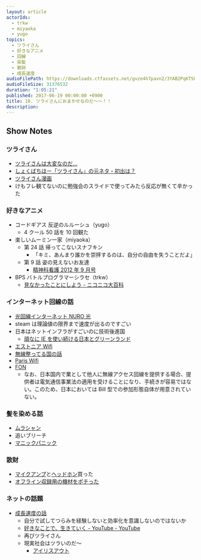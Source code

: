 ```yaml
---
layout: article
actorIds:
  - trkw
  - miyaoka
  - yugo
topics:
  - ツライさん
  - 好きなアニメ
  - 回線
  - 染髪
  - 散財
  - 成長速度
audioFilePath: https://downloads.ctfassets.net/gvze4h7pavn2/3YAB2PqKTSUQ2q8c86scU2/ffa0be054e530c214fae6e6a2b75103b/10.mp3
audioFileSize: 31376532
duration: "1:05:21"
published: 2017-06-19 00:00:00 +0900
title: 10. ツライさんにおまかせなのだ～～！！
description:
---
```


## Show Notes

### ツライさん

* [ツライさんは大変なのだ…](https://twitter.com/OrimanGames/status/854595667515195392/)
* [しょくばちほー「ツライさん」の元ネタ・初出は？](https://kimu3.net/20170502/7672)
* [ツライさん漫画](https://twitter.com/i/moments/875263581805133824)
* けもフレ観てないのに勉強会のスライドで使ってみたら反応が無くて辛かった

### 好きなアニメ

* コードギアス 反逆のルルーシュ（yugo）
  * 4 クール 50 話を 10 回観た
* 楽しいムーミン一家（miyaoka）
  * 第 24 話 帰ってこないスナフキン
    * 「キミ、あんまり誰かを崇拝するのは、自分の自由を失うことだよ」
  * 第 9 話 姿の見えないお友達
    * [精神科看護 2012 年 9 月号](https://www.amazon.co.jp/dp/4862941443)
* BPS バトルプログラマーシラセ（trkw）
  * [見なかったことにしよう - ニコニコ大百科](http://dic.nicovideo.jp/a/%E8%A6%8B%E3%81%AA%E3%81%8B%E3%81%A3%E3%81%9F%E3%81%93%E3%81%A8%E3%81%AB%E3%81%97%E3%82%88%E3%81%86)

### インターネット回線の話

* [光回線インターネット NURO 光](https://www.nuro.jp/hikari/)
* steam は理論値の限界まで速度が出るのですごい
* 日本はネットインフラがすごいのに技術後進国
  * [頑なに IE を使い続ける日本とグリーンランド](http://gigazine.net/news/20160726-web-browser-popularity/)
* [エストニア Wifi](https://japan.cnet.com/article/20090916/)
* [無線整ってる国の話](http://mobell.hatenablog.com/entry/2014/05/20/194022)
* [Paris Wifi](http://www.paris.fr/wifi)
* [FON](https://ja.wikipedia.org/wiki/FON)
  * なお、日本国内で業として他人に無線アクセス回線を提供する場合、提供者は電気通信事業法の適用を受けることになり、手続きが容易ではない。このため、日本においては Bill 型での参加形態自体が用意されていない。

### 髪を染める話

* [ムラシャン](https://www.google.co.jp/search?q=ムラシャン)
* 追いブリーチ
* [マニックパニック](http://www.manicpanic.jp/all-colors)

### 散財

* [マイクアンプ](https://www.amazon.co.jp/dp/B00008B5DL/)と[ヘッドホン](https://www.amazon.co.jp/dp/B000AJIF4E/)買った
* [オフライン収録用の機材をポチった](https://www.zoom.co.jp/ja/products/field-video-recording/field-recording/h6-handy-recorder)

### ネットの話題

* [成長速度の話](http://fromdusktildawn.hatenablog.com/entry/2017/06/15/184452)
  * 自分で試してつらみを経験しないと効率化を意識しないのではないか
  * [好きなことで、生きていく - YouTube - YouTube](https://www.youtube.com/watch?v=fIhLHQ2tXQM)
  * 再びツライさん
  * 現実社会はツラいのだ〜
    * [アイリスアウト](https://twitter.com/ui_nyan/status/875502076746317824)
